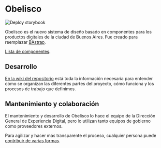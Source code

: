 # Obelisco
![Deploy storybook](https://github.com/gcba/Obelisco/workflows/Deploy%20storybook/badge.svg?branch=master)

Obelisco es el nuevo sistema de diseño basado en componentes para los productos digitales de la ciudad de Buenos Aires.
Fue creado para reemplazar [BAstrap](https://github.com/gcba/bastrap).

[Lista de componentes](https://gcba.github.io/Obelisco/).


## Desarrollo

[En la wiki del repositorio](https://github.com/gcba/Obelisco/wiki) está toda la información necesaria para entender cómo se organizan las diferentes partes del proyecto, cómo funciona y los procesos de trabajo que definimos.


## Mantenimiento y colaboración

El mantenimiento y desarrollo de Obelisco lo hace el equipo de la Dirección General de Experiencia Digital, pero lo utilizan tanto equipos de gobierno como proveedores externos.

Para agilizar y hacer más transparente el proceso, cualquier persona puede [contribuir de varias formas](CONTRIBUTING.md).
